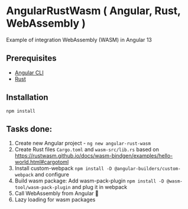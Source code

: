 # AngularRustWasm ( Angular, Rust, WebAssembly )
Example of integration WebAssembly (WASM) in Angular 13

## Prerequisites
- [Angular CLI](https://github.com/angular/angular-cli)
- [Rust](https://www.rust-lang.org/tools/install)

## Installation
`npm install`

## Tasks done:
1. Create new Angular project - `ng new angular-rust-wasm`
2. Create Rust files `Cargo.toml` and `wasm-src/lib.rs` based on https://rustwasm.github.io/docs/wasm-bindgen/examples/hello-world.html#cargotoml
3. Install custom-webpack `npm install -D @angular-builders/custom-webpack` and configure
4. Build wasm package: Add wasm-pack-plugin `npm install -D @wasm-tool/wasm-pack-plugin` and plug it in webpack
5. Call WebAssembly from Angular 🙂
6. Lazy loading for wasm packages
